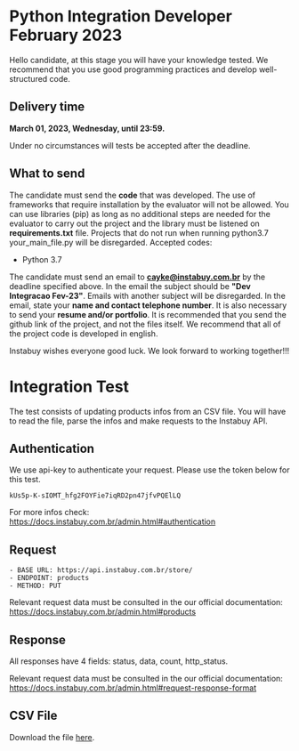 # Python Integration Developer February 2023 #

Hello candidate, at this stage you will have your knowledge tested.
We recommend that you use good programming practices and develop well-structured code.

## Delivery time ##
**March 01, 2023, Wednesday, until 23:59.**

Under no circumstances will tests be accepted after the deadline.


## What to send ##

The candidate must send the **code** that was developed. The use of frameworks that require installation by the evaluator will not be allowed.
You can use libraries (pip) as long as no additional steps are needed for the evaluator to carry out the project and the library must be listened on **requirements.txt** file.
Projects that do not run when running python3.7 your_main_file.py will be disregarded.
Accepted codes:
- Python 3.7

The candidate must send an email to **cayke@instabuy.com.br** by the deadline specified above. In the email the subject should be **"Dev Integracao Fev-23"**.
Emails with another subject will be disregarded.
In the email, state your **name and contact telephone number**.
It is also necessary to send your **resume and/or portfolio**.
It is recommended that you send the github link of the project, and not the files itself.
We recommend that all of the project code is developed in english.

Instabuy wishes everyone good luck. We look forward to working together!!!


# Integration Test #

The test consists of updating products infos from an CSV file.
You will have to read the file, parse the infos and make requests to the Instabuy API.


## Authentication ##
We use api-key to authenticate your request.
Please use the token below for this test.

```
kUs5p-K-sIOMT_hfg2FOYFie7iqRD2pn47jfvPQElLQ
```

For more infos check: https://docs.instabuy.com.br/admin.html#authentication


## Request ##

```
- BASE URL: https://api.instabuy.com.br/store/
- ENDPOINT: products
- METHOD: PUT
```

Relevant request data must be consulted in the our official documentation:
https://docs.instabuy.com.br/admin.html#products


## Response ##

All responses have 4 fields: status, data, count, http_status.

Relevant request data must be consulted in the our official documentation:
https://docs.instabuy.com.br/admin.html#request-response-format


## CSV File ##
Download the file [here](https://github.com/Instabuy-Ltda/Instabuy-Selecao/blob/master/assets/items.csv). 
